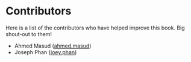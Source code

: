 # Contributors

Here is a list of the contributors who have helped improve this book.
Big shout-out to them!

- Ahmed Masud ([ahmed.masud](https://gitlab.com/ahmed.masud))
- Joseph Phan ([joey.phan](https://gitlab.com/joey.phan))
